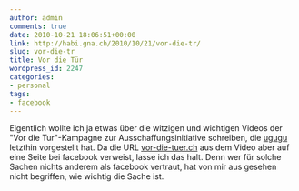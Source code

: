 ```yaml
---
author: admin
comments: true
date: 2010-10-21 18:06:51+00:00
link: http://habi.gna.ch/2010/10/21/vor-die-tr/
slug: vor-die-tr
title: Vor die Tür
wordpress_id: 2247
categories:
- personal
tags:
- facebook
---
```


Eigentlich wollte ich ja etwas über die witzigen und wichtigen Videos der "Vor die Tur"-Kampagne zur Ausschaffungsinitiative schreiben, die [ugugu](http://blogdessennamenmansichnichtmerkenkann.wordpress.com/2010/10/19/vor-die-tur/) letzthin vorgestellt hat. Da die URL [vor-die-tuer.ch](http://vor-die-tuer.ch/) aus dem Video aber auf eine Seite bei facebook verweist, lasse ich das halt. Denn wer für solche Sachen nichts anderem als facebook vertraut, hat von mir aus gesehen nicht begriffen, wie wichtig die Sache ist.



